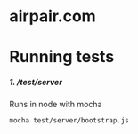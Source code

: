airpair.com
===========


Running tests
===============================================================================

##### 1. /test/server

Runs in node with mocha

    mocha test/server/bootstrap.js